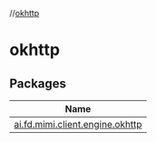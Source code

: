 //[okhttp](index.md)

# okhttp

## Packages

| Name |
|---|
| [ai.fd.mimi.client.engine.okhttp](okhttp/ai.fd.mimi.client.engine.okhttp/index.md) |
